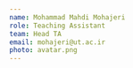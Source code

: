 ```yaml
---
name: Mohammad Mahdi Mohajeri
role: Teaching Assistant
team: Head TA
email: mohajeri@ut.ac.ir
photo: avatar.png
---
```


